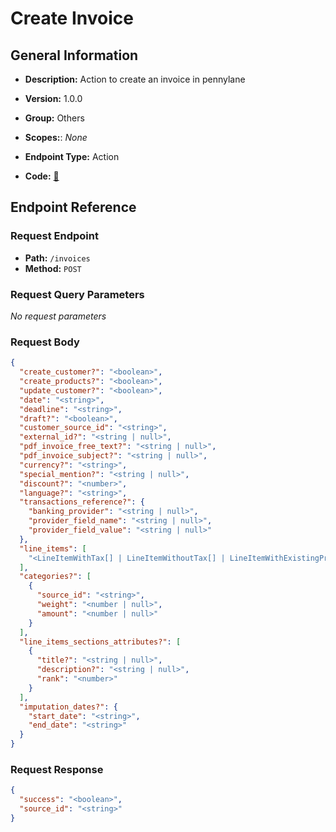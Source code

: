 # Create Invoice

## General Information

- **Description:** Action to create an invoice in pennylane

- **Version:** 1.0.0
- **Group:** Others
- **Scopes:**: _None_
- **Endpoint Type:** Action
- **Code:** [🔗](https://github.com/NangoHQ/integration-templates/tree/main/integrations/pennylane/actions/create-invoice.ts)

## Endpoint Reference

### Request Endpoint

- **Path:** `/invoices`
- **Method:** `POST`

### Request Query Parameters

_No request parameters_

### Request Body

```json
{
  "create_customer?": "<boolean>",
  "create_products?": "<boolean>",
  "update_customer?": "<boolean>",
  "date": "<string>",
  "deadline": "<string>",
  "draft?": "<boolean>",
  "customer_source_id": "<string>",
  "external_id?": "<string | null>",
  "pdf_invoice_free_text?": "<string | null>",
  "pdf_invoice_subject?": "<string | null>",
  "currency?": "<string>",
  "special_mention?": "<string | null>",
  "discount?": "<number>",
  "language?": "<string>",
  "transactions_reference?": {
    "banking_provider": "<string | null>",
    "provider_field_name": "<string | null>",
    "provider_field_value": "<string | null>"
  },
  "line_items": [
    "<LineItemWithTax[] | LineItemWithoutTax[] | LineItemWithExistingProduct>"
  ],
  "categories?": [
    {
      "source_id": "<string>",
      "weight": "<number | null>",
      "amount": "<number | null>"
    }
  ],
  "line_items_sections_attributes?": [
    {
      "title?": "<string | null>",
      "description?": "<string | null>",
      "rank": "<number>"
    }
  ],
  "imputation_dates?": {
    "start_date": "<string>",
    "end_date": "<string>"
  }
}
```

### Request Response

```json
{
  "success": "<boolean>",
  "source_id": "<string>"
}
```
